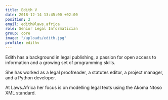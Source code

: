 ```yaml
---
title: Edith V
date: 2018-12-14 13:45:00 +02:00
position: 2
email: edith@laws.africa
role: Senior Legal Informatician
group: core
image: "/uploads/edith.jpg"
profile: edithv
---
```


Edith has a background in legal publishing, a passion for open access to information and a growing set of programming skills. 

She has worked as a legal proofreader, a statutes editor, a project manager, and a Python developer. 

At Laws.Africa her focus is on modelling legal texts using the Akoma Ntoso XML standard. 